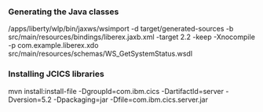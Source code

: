 ### Generating the Java classes

/apps/liberty/wlp/bin/jaxws/wsimport -d target/generated-sources -b src/main/resources/bindings/liberex.jaxb.xml -target 2.2 -keep -Xnocompile -p com.example.liberex.xdo src/main/resources/schemas/WS_GetSystemStatus.wsdl


### Installing JCICS libraries
mvn install:install-file -DgroupId=com.ibm.cics -DartifactId=server -Dversion=5.2 -Dpackaging=jar -Dfile=com.ibm.cics.server.jar
